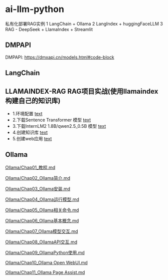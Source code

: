 


# ai-llm-python

私有化部署RAG实例
1 LangChain + Ollama
2 LangIndex + huggingFaceLLM
3 RAG - DeepSeek + LlamaIndex + Streamlit

## DMPAPI 
  DMPAPI: https://dmxapi.cn/models.html#code-block

## LangChain
    


## LLAMAINDEX-RAG RAG项目实战(使用llamaindex构建自己的知识库) 
- 1.环境配置  [text](LLAMAINDEX-RAG/readme.md)
- 2.下载Sentence Transformer 模型  [text](LLAMAINDEX-RAG/readme.md)
- 3.下载InternLM2 1.8B/qwen2.5_0.5B 模型  [text](LLAMAINDEX-RAG/readme.md)
- 4.创建知识库 [text](LLAMAINDEX-RAG/readme.md)
- 5.创建web应用 [text](LLAMAINDEX-RAG/readme.md)


## Ollama
[Ollama/Chap01_教程.md](Ollama/Chap01_教程.md)

[Ollama/Chap02_Ollama简介.md](Ollama/Chap02_Ollama简介.md)

[Ollama/Chap03_Ollama安装.md](Ollama/Chap03_Ollama安装.md)

[Ollama/Chap04_Ollama运行模型.md](Ollama/Chap04_Ollama运行模型.md)

[Ollama/Chap05_Ollama相关命令.md](Ollama/Chap05_Ollama相关命令.md)

[Ollama/Chap06_Ollama基本概念.md](Ollama/Chap06_Ollama基本概念.md)

[Ollama/Chap07_Ollama模型交互.md](Ollama/Chap07_Ollama模型交互.md)

[Ollama/Chap08_OllamaAPI交互.md](Ollama/Chap08_OllamaAPI交互.md)

[Ollama/Chap09_OllamaPython使用.md](Ollama/Chap09_OllamaPython使用.md)

[Ollama/Chap10_Ollama Open WebUI.md](<Ollama/Chap10_Ollama Open WebUI.md>)

[Ollama/Chap11_Ollama Page Assist.md](<Ollama/Chap11_Ollama Page Assist.md>)